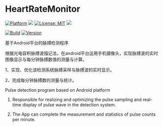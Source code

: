 # HeartRateMonitor

[![Platform](https://img.shields.io/badge/platform-Android-blue.svg)](https://www.android.com)
<a target="_blank" href="https://android-arsenal.com/api?level=21" title="API21+"><img src="https://img.shields.io/badge/API-21+-blue.svg" /></a>
[![License: MIT](https://img.shields.io/badge/License-MIT-blue.svg)](https://opensource.org/licenses/MIT)
<a target="_blank" href="https://www.paypal.me/GuepardoApps" title="Donate using PayPal"><img src="https://img.shields.io/badge/paypal-donate-blue.svg" /></a>

[![Build](https://img.shields.io/badge/build-success-green.svg)](https://github.com/GuepardoApps/HeartRateMonitor/blob/master/release)
[![Version](https://img.shields.io/badge/version-v0.2.1.170823-blue.svg)](https://github.com/GuepardoApps/HeartRateMonitor/blob/master/release)




基于Android平台的脉搏检测程序

  根据光电容积脉搏波描记法，在android平台运用手机摄像头，实现脉搏波的实时图像显示与每分钟脉搏数值的测量与计算。

1、实现、优化该检测系统脉搏采样与脉搏波的实时显示。

2、完成每分钟脉搏数的测量与统计。

Pulse detection program based on Android platform

1. Responsible for realizing and optimizing the pulse sampling and real-time display of pulse wave in the detection system.

2. The App can complete the measurement and statistics of pulse counts per minute.



 
